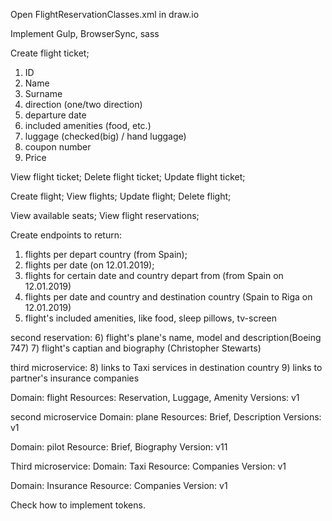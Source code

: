 Open FlightReservationClasses.xml in draw.io

Implement Gulp, BrowserSync, sass

Create flight ticket;
1) ID
2) Name
3) Surname
4) direction (one/two direction)
5) departure date
6) included amenities (food, etc.)
7) luggage (checked(big) / hand luggage)
8) coupon number
9) Price

View flight ticket;
Delete flight ticket;
Update flight ticket;

Create flight;
View flights;
Update flight;
Delete flight;

View available seats;
View flight reservations;

Create endpoints to return:
1) flights per depart country (from Spain);
2) flights per date (on 12.01.2019);
3) flights for certain date and country depart from (from Spain on 12.01.2019)
4) flights per date and country and destination country (Spain to Riga on 12.01.2019)
5) flight's included amenities, like food, sleep pillows, tv-screen

second reservation:
6) flight's plane's name, model and description(Boeing 747)
7) flight's captian and biography (Christopher Stewarts)

third microservice:
8) links to Taxi services in destination country
9) links to partner's insurance companies


Domain: flight
Resources: Reservation, Luggage, Amenity
Versions: v1

second microservice
Domain: plane
Resources: Brief, Description
Versions: v1

Domain: pilot
Resource: Brief, Biography
Version: v11

Third microservice:
Domain: Taxi
Resource: Companies
Version: v1

Domain: Insurance
Resource: Companies
Version: v1

Check how to implement tokens.